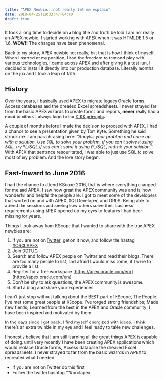 ```yaml
---
title: "APEX Newbie...not really let me explain"
date: 2018-04-25T19:33:47-04:00
draft: true
---
```


It took a long time to decide on a blog title and truth be told I am not really an APEX newbie. I started working with APEX when it was HTMLDB 1.5 or 1.6. **WOW!!** The changes have been phenomenal.

Back to my story, APEX newbie not really, but that is how I think of myself. When I started at my position, I had the freedom to test and play with various technologies. I came across APEX and after giving it a test run, I decided to install it directly into our production database. Literally months on the job and I took a leap of faith. 

## History
Over the years, I basically used APEX to migrate legacy Oracle forms, Access databases and the dreaded Excel spreadsheets. I never strayed far from the basic APEX wizards to create forms and reports, **never** really had a need to either. I always kept to the [KISS principle](https://en.wikipedia.org/wiki/KISS_principle). 

A couple of months before I made the decision to proceed with APEX, I had a chance to see a presentation given by Tom Kyte. Something he said struck me. I am paraphrasing here: *"Anaylse your problem and come up with a solution. Use SQL to solve your problem, if you can't solve it using SQL, try PL/SQL if you can't solve it using PL/SQL, rethink your solution."* With APEX that sentence resounitated, I was able to just use SQL to solve most of my problem. And the love story began.

## Fast-foward to June 2016
I had the chance to attend KScope 2016, that is where everything changed for me and APEX. I saw how great the APEX community was and is, how wonderful and helpful the people are. I got to meet some of the developers that worked on and with APEX, SQLDeveloper, and ORDS. Being able to attend the sessions and seeing how others solve their business requirements using APEX opened up my eyes to features I had been missing for years.

Things I took away from KScope that I wanted to share with the true APEX newbies are:

1. If you are not on [Twitter](https://twitter.com), get on it now, and follow the hastag [#ORCLAPEX](https://twitter.com/search?q=%23ORCLAPEX)
2. Join [ODTUG](https://www.odtug.com)
3. Search and follow APEX people on Twitter and read their blogs. There are too many people to list, and afraid I would miss some, if I were to provide a list.
4. Register for a free workspace [https://apex.oracle.com/en/](https://apex.oracle.com/en/)
4. Don't be shy to ask questions, the APEX community is awesome.
5. Start a blog and share your experiences.

I can’t just stop without talking about the BEST part of KScope, The People. I’ve met some great people at KScope.  I’ve forged strong friendships; Made new fiends; Learned from the best in the APEX and Oracle community; I have been inspired and motivated by them.

In the days since I got back, I find myself energized with ideas. I think there’s an extra twinkle in my eye and I feel ready to takle new challenges.


I honestly believe that I am still learning all the great things APEX is capable of doing. until very recently I have been creating APEX applications which would replace Oracle forms, Access database the dreaded Excel spreadsheets. I never strayed to far from the basic wizards in APEX to recreated what I needed. 

* If you are not on Twitter do this first
* Follow the twitter hashtag **#orclapex